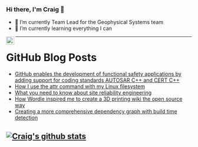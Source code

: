 ### Hi there, I'm Craig 👋

<!--
**CraigTeelFugro/CraigTeelFugro** is a ✨ _special_ ✨ repository because its `README.md` (this file) appears on your GitHub profile.

Here are some ideas to get you started:
-->

- 🔭 I’m currently Team Lead for the Geophysical Systems team
- 🌱 I’m currently learning everything I can

[<img align="left" alt="Craig Teel | LinkedIn" width="22px" src="https://cdn.jsdelivr.net/npm/simple-icons@v3/icons/linkedin.svg" />][linkedin]

---

# GitHub Blog Posts

<!-- BLOG-POST-LIST:START -->
- [GitHub enables the development of functional safety applications by adding support for coding standards AUTOSAR C++  and CERT C++](https://github.blog/2022-06-20-adding-support-for-coding-standards-autosar-c-and-cert-c/)
- [How I use the attr command with my Linux filesystem](https://opensource.com/article/22/6/linux-attr-command)
- [What you need to know about site reliability engineering](https://opensource.com/article/22/6/introduction-site-reliability-engineering)
- [How Wordle inspired me to create a 3D printing wiki the open source way](https://opensource.com/article/22/6/3d-printing-wordle-crowdsourcing)
- [Creating a more comprehensive dependency graph with build time detection](https://github.blog/2022-06-17-creating-comprehensive-dependency-graph-build-time-detection/)
<!-- BLOG-POST-LIST:END -->

## [![Craig's github stats](https://github-readme-stats.vercel.app/api?username=craigteelfugro)](https://github.com/anuraghazra/github-readme-stats)


[linkedin]: https://linkedin.com/in/craig-teel-b8786771
